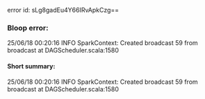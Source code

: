 error id: sLg8gadEu4Y66IRvApkCzg==
### Bloop error:

25/06/18 00:20:16 INFO SparkContext: Created broadcast 59 from broadcast at DAGScheduler.scala:1580
#### Short summary: 

25/06/18 00:20:16 INFO SparkContext: Created broadcast 59 from broadcast at DAGScheduler.scala:1580